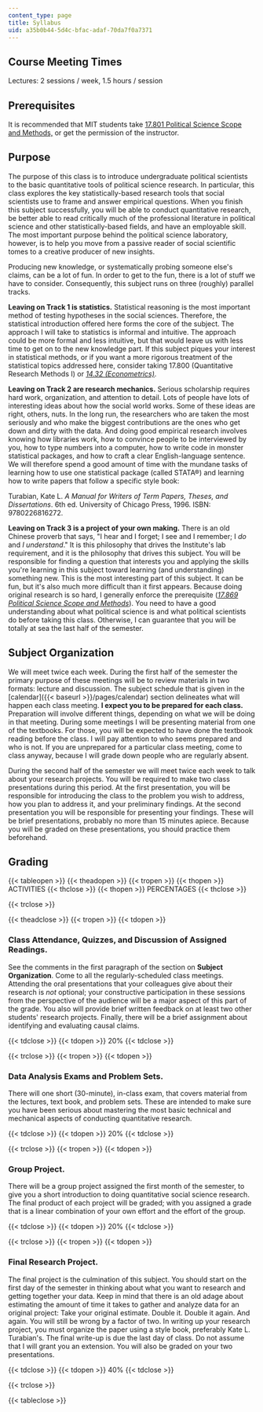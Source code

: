 ```yaml
---
content_type: page
title: Syllabus
uid: a35b0b44-5d4c-bfac-adaf-70da7f0a7371
---
```


Course Meeting Times
--------------------

Lectures: 2 sessions / week, 1.5 hours / session

Prerequisites
-------------

It is recommended that MIT students take [17.801 Political Science Scope and Methods,](/courses/17-801-political-science-scope-and-methods-fall-2017) or get the permission of the instructor.

Purpose
-------

The purpose of this class is to introduce undergraduate political scientists to the basic quantitative tools of political science research. In particular, this class explores the key statistically-based research tools that social scientists use to frame and answer empirical questions. When you finish this subject successfully, you will be able to conduct quantitative research, be better able to read critically much of the professional literature in political science and other statistically-based fields, and have an employable skill. The most important purpose behind the political science laboratory, however, is to help you move from a passive reader of social scientific tomes to a creative producer of new insights.

Producing new knowledge, or systematically probing someone else's claims, can be a lot of fun. In order to get to the fun, there is a lot of stuff we have to consider. Consequently, this subject runs on three (roughly) parallel tracks.

**Leaving on Track 1 is statistics.** Statistical reasoning is the most important method of testing hypotheses in the social sciences. Therefore, the statistical introduction offered here forms the core of the subject. The approach I will take to statistics is informal and intuitive. The approach could be more formal and less intuitive, but that would leave us with less time to get on to the new knowledge part. If this subject piques your interest in statistical methods, or if you want a more rigorous treatment of the statistical topics addressed here, consider taking 17.800 (Quantitative Research Methods I) or [_14.32 (Econometrics)_](/courses/14-32-econometrics-spring-2007).

**Leaving on Track 2 are research mechanics.** Serious scholarship requires hard work, organization, and attention to detail. Lots of people have lots of interesting ideas about how the social world works. Some of these ideas are right, others, nuts. In the long run, the researchers who are taken the most seriously and who make the biggest contributions are the ones who get down and dirty with the data. And doing good empirical research involves knowing how libraries work, how to convince people to be interviewed by you, how to type numbers into a computer, how to write code in monster statistical packages, and how to craft a clear English-language sentence. We will therefore spend a good amount of time with the mundane tasks of learning how to use one statistical package (called STATA®) and learning how to write papers that follow a specific style book:

Turabian, Kate L. _A Manual for Writers of Term Papers, Theses, and Dissertations_. 6th ed. University of Chicago Press, 1996. ISBN: 9780226816272.

**Leaving on Track 3 is a project of your own making.** There is an old Chinese proverb that says, "I hear and I forget; I see and I remember; I _do_ and _I understand_." It is this philosophy that drives the Institute's lab requirement, and it is the philosophy that drives this subject. You will be responsible for finding a question that interests you and applying the skills you're learning in this subject toward learning (and understanding) something new. This is the most interesting part of this subject. It can be fun, but it's also much more difficult than it first appears. Because doing original research is so hard, I generally enforce the prerequisite ([_17.869 Political Science Scope and Methods_](/courses/17-801-political-science-scope-and-methods-fall-2017)). You need to have a good understanding about what political science is and what political scientists do before taking this class. Otherwise, I can guarantee that you will be totally at sea the last half of the semester.

Subject Organization
--------------------

We will meet twice each week. During the first half of the semester the primary purpose of these meetings will be to review materials in two formats: lecture and discussion. The subject schedule that is given in the [calendar]({{< baseurl >}}/pages/calendar) section delineates what will happen each class meeting. **I expect you to be prepared for each class.** Preparation will involve different things, depending on what we will be doing in that meeting. During some meetings I will be presenting material from one of the textbooks. For those, you will be expected to have done the textbook reading before the class. I will pay attention to who seems prepared and who is not. If you are unprepared for a particular class meeting, come to class anyway, because I will grade down people who are regularly absent.

During the second half of the semester we will meet twice each week to talk about your research projects. You will be required to make two class presentations during this period. At the first presentation, you will be responsible for introducing the class to the problem you wish to address, how you plan to address it, and your preliminary findings. At the second presentation you will be responsible for presenting your findings. These will be brief presentations, probably no more than 15 minutes apiece. Because you will be graded on these presentations, you should practice them beforehand.

Grading
-------

{{< tableopen >}}
{{< theadopen >}}
{{< tropen >}}
{{< thopen >}}
ACTIVITIES
{{< thclose >}}
{{< thopen >}}
PERCENTAGES
{{< thclose >}}

{{< trclose >}}

{{< theadclose >}}
{{< tropen >}}
{{< tdopen >}}


### Class Attendance, Quizzes, and Discussion of Assigned Readings.

See the comments in the first paragraph of the section on **Subject Organization**. Come to all the regularly-scheduled class meetings. Attending the oral presentations that your colleagues give about their research is _not_ optional; your constructive participation in these sessions from the perspective of the audience will be a major aspect of this part of the grade. You also will provide brief written feedback on at least two other students' research projects. Finally, there will be a brief assignment about identifying and evaluating causal claims.


{{< tdclose >}}
{{< tdopen >}}
20%
{{< tdclose >}}

{{< trclose >}}
{{< tropen >}}
{{< tdopen >}}


### Data Analysis Exams and Problem Sets.

There will one short (30-minute), in-class exam, that covers material from the lectures, text book, and problem sets. These are intended to make sure you have been serious about mastering the most basic technical and mechanical aspects of conducting quantitative research.


{{< tdclose >}}
{{< tdopen >}}
20%
{{< tdclose >}}

{{< trclose >}}
{{< tropen >}}
{{< tdopen >}}


### Group Project.

There will be a group project assigned the first month of the semester, to give you a short introduction to doing quantitative social science research. The final product of each project will be graded; with you assigned a grade that is a linear combination of your own effort and the effort of the group.


{{< tdclose >}}
{{< tdopen >}}
20%
{{< tdclose >}}

{{< trclose >}}
{{< tropen >}}
{{< tdopen >}}


### Final Research Project.

The final project is the culmination of this subject. You should start on the first day of the semester in thinking about what you want to research and getting together your data. Keep in mind that there is an old adage about estimating the amount of time it takes to gather and analyze data for an original project: Take your original estimate. Double it. Double it again. And again. You will still be wrong by a factor of two. In writing up your research project, you must organize the paper using a style book, preferably Kate L. Turabian's. The final write-up is due the last day of class. Do not assume that I will grant you an extension. You will also be graded on your two presentations.


{{< tdclose >}}
{{< tdopen >}}
40%
{{< tdclose >}}

{{< trclose >}}

{{< tableclose >}}